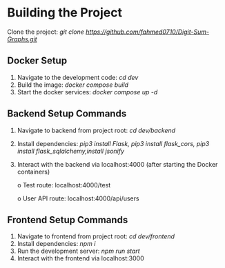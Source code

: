 # Building the Project

Clone the project: *git clone https://github.com/fahmed0710/Digit-Sum-Graphs.git*

## Docker Setup
1. Navigate to the development code: *cd dev*
2. Build the image: *docker compose build*
3. Start the docker services: *docker compose up -d*

## Backend Setup Commands
1. Navigate to backend from project root: *cd dev/backend*
2. Install dependencies: *pip3 install Flask, pip3 install flask_cors, pip3 install flask_sqlalchemy,install jsonify*
5. Interact with the backend via localhost:4000 (after starting the Docker containers)
   
   o Test route: localhost:4000/test
   
   o User API route: localhost:4000/api/users

## Frontend Setup Commands
1. Navigate to frontend from project root: *cd dev/frontend*
2. Install dependencies: *npm i*
3. Run the development server: *npm run start*
4. Interact with the frontend via localhost:3000
